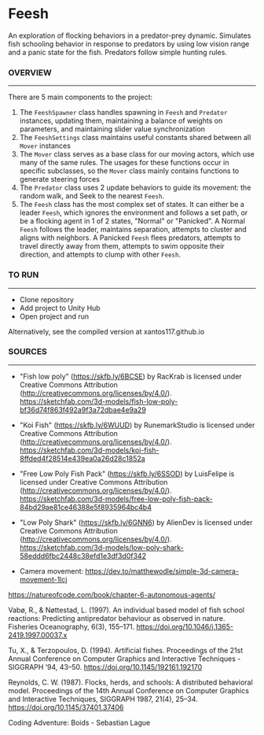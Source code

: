 # Feesh

An exploration of flocking behaviors in a predator-prey dynamic. Simulates fish schooling behavior in response to predators by using low vision range and a panic state for the fish. Predators follow simple hunting rules.

### OVERVIEW
---
There are 5 main components to the project:
1. The `FeeshSpawner` class handles spawning in `Feesh` and `Predator` instances, updating them, maintaining a balance of weights on parameters, and maintaining slider value synchronization
2. The `FeeshSettings` class maintains useful constants shared between all `Mover` instances
3. The `Mover` class serves as a base class for our moving actors, which use many of the same rules. The usages for these functions occur in specific subclasses, so the `Mover` class mainly contains functions to generate steering forces
4. The `Predator` class uses 2 update behaviors to guide its movement: the random walk, and Seek to the nearest `Feesh`. 
5. The `Feesh` class has the most complex set of states. It can either be a leader `Feesh`, which ignores the environment and follows a set path, or be a flocking agent in 1 of 2 states, "Normal" or "Panicked". A Normal `Feesh` follows the leader, maintains separation, attempts to cluster and aligns with neighbors. A Panicked `Feesh` flees predators, attempts to travel directly away from them, attempts to swim opposite their direction, and attempts to clump with other `Feesh`. 
### TO RUN
---
* Clone repository
* Add project to Unity Hub
* Open project and run

Alternatively, see the compiled version at xantos117.github.io


### SOURCES
---
* "Fish low poly" (https://skfb.ly/6BCSE) by RacKrab is licensed under Creative Commons Attribution (http://creativecommons.org/licenses/by/4.0/).
https://sketchfab.com/3d-models/fish-low-poly-bf36d74f863f492a9f3a72dbae4e9a29

* "Koi Fish" (https://skfb.ly/6WUUD) by RunemarkStudio is licensed under Creative Commons Attribution (http://creativecommons.org/licenses/by/4.0/).
https://sketchfab.com/3d-models/koi-fish-8ffded4f28514e439ea0a26d28c1852a

* "Free Low Poly Fish Pack" (https://skfb.ly/6SSOD) by LuisFelipe is licensed under Creative Commons Attribution (http://creativecommons.org/licenses/by/4.0/).
https://sketchfab.com/3d-models/free-low-poly-fish-pack-84bd29ae81ce46388e5f8935964bc4b4

* "Low Poly Shark" (https://skfb.ly/6GNN6) by AlienDev is licensed under Creative Commons Attribution (http://creativecommons.org/licenses/by/4.0/).
https://sketchfab.com/3d-models/low-poly-shark-58eddd6fbc2448c38efd1e3df3d0f342

* Camera movement:
https://dev.to/matthewodle/simple-3d-camera-movement-1lcj

https://natureofcode.com/book/chapter-6-autonomous-agents/

Vabø, R., & Nøttestad, L. (1997). An individual based model of fish school reactions: Predicting antipredator behaviour as observed in nature. Fisheries Oceanography, 6(3), 155–171. https://doi.org/10.1046/j.1365-2419.1997.00037.x

Tu, X., & Terzopoulos, D. (1994). Artificial fishes. Proceedings of the 21st Annual Conference on Computer Graphics and Interactive Techniques - SIGGRAPH ’94, 43–50. https://doi.org/10.1145/192161.192170

Reynolds, C. W. (1987). Flocks, herds, and schools: A distributed behavioral model. Proceedings of the 14th Annual Conference on Computer Graphics and Interactive Techniques, SIGGRAPH 1987, 21(4), 25–34. https://doi.org/10.1145/37401.37406

Coding Adventure: Boids - Sebastian Lague
